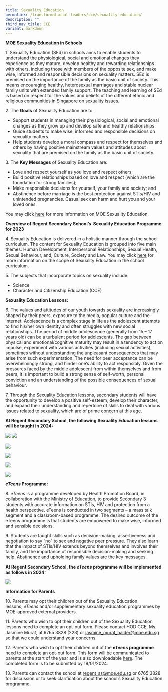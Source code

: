 ```yaml
---
title: Sexuality Education
permalink: /transformational-leaders/cce/sexuality-education/
description: ""
third_nav_title: CCE
variant: markdown
---
```

**MOE&nbsp;Sexuality Education in Schools**

1\. Sexuality Education (SEd) in schools aims to enable students to understand the physiological, social and emotional changes they experience as they mature, develop healthy and rewarding relationships with others, including those with members of the opposite sex, and make wise, informed and responsible decisions on sexuality matters. SEd is premised on the importance of the family as the basic unit of society. This means encouraging healthy, heterosexual marriages and stable nuclear family units with extended family support. The teaching and learning of SEd is based on respect for the values and beliefs of the different ethnic and religious communities in Singapore on sexuality issues.

2\. The **Goals** of Sexuality Education are to:
*  Support students in managing their physiological, social and emotional changes as they grow up and develop safe and healthy relationships. 
*  Guide students to make wise, informed and responsible decisions on sexuality matters. 
*  Help students develop a moral compass and respect for themselves and others by having positive mainstream values and attitudes about sexuality that are premised on the family as the basic unit of society. 

3\. The **Key Messages** of Sexuality Education are:
*  Love and respect yourself as you love and respect others;
*  Build positive relationships based on love and respect (which are the foundation for strong families);
*  Make responsible decisions for yourself, your family and society; and
*  Abstinence before marriage is the best protection against STIs/HIV and unintended pregnancies. Casual sex can harm and hurt you and your loved ones.

You may click&nbsp;[here](https://go.gov.sg/moe-sexuality-education)&nbsp;for more information on MOE Sexuality Education.

**Overview of&nbsp;Regent Secondary School’s&nbsp;&nbsp;Sexuality Education Programme for 2023**

4\. Sexuality Education is delivered in a holistic manner through the school curriculum. The content for Sexuality Education is grouped into five main themes: Human Development, Interpersonal Relationships, Sexual Health, Sexual Behaviour, and, Culture, Society and Law. You may click&nbsp;[here](https://go.gov.sg/moe-sexuality-education-scope)&nbsp;for more information on the scope of Sexuality Education in the school curriculum.

5\. The subjects that incorporate topics on sexuality include:
* Science
* Character and Citizenship Education (CCE)

**Sexuality Education Lessons:**

6\. The values and attitudes of our youth towards sexuality are increasingly shaped by their peers, exposure to the media, popular culture and the internet. Adolescence is a complex stage in life as the adolescent attempts to find his/her own identity and often struggles with new social relationships. The period of middle adolescence (generally from 15 – 17 years old) can be a turbulent period for adolescents. The gap between physical and emotional/cognitive maturity may result in a tendency to act on impulse, experiment with various activities (including sexual activities), sometimes without understanding the unpleasant consequences that may arise from such experimentation. The need for peer acceptance can be overwhelmingly strong, and hinder one’s ability to act responsibly. Given the pressures faced by the middle adolescent from within themselves and from peers, it is important to build a strong sense of self-worth, personal conviction and an understanding of the possible consequences of sexual behaviour.

7\. Through the Sexuality Education lessons, secondary students will have the opportunity to develop a positive self-esteem, develop their character, and expand their understanding and repertoire of skills to deal with various issues related to sexuality, which are of prime concern at this age.

**At Regent Secondary School, the following Sexuality Education lessons will be taught in&nbsp;2024:**

![](/images/Sexuality%20Education/2024_SEd_Secondary_1.png)
![](/images/Sexuality%20Education/2023%20SEd-Secondary-1.jpg)

![](/images/Sexuality%20Education/2023%20SEd-Secondary-2.jpg)

![](/images/Sexuality%20Education/2023%20SEd-Secondary-3.jpg)

![](/images/Sexuality%20Education/2023%20SEd-Secondary-4.jpg)

![](/images/Sexuality%20Education/2023%20SEd-Secondary-5.jpg)

***eTeens*&nbsp;Programme:**

8\. *eTeens* is a programme developed by Health Promotion Board, in collaboration with the Ministry of Education, to provide Secondary 3 students with accurate information on STIs, HIV and protection from a health perspective. eTeens is conducted in two segments – a mass talk segment and a classroom-based programme. The desired outcome of the eTeens programme is that students are empowered to make wise, informed and sensible decisions.

9\. Students are taught skills such as decision-making, assertiveness and negotiation to say “no” to sex and negative peer pressure. They also learn that the impact of STIs/HIV extends beyond themselves and involves their family, and the importance of responsible decision-making and seeking help. Abstinence and upholding family values are the key messages. 

**At Regent Secondary School, the&nbsp;_eTeens_&nbsp;programme will be implemented as follows in 2024:**

![](/images/Sexuality%20Education/2023%20eTeens.jpg)

**Information for Parents**

10\. Parents may opt their children out of the Sexuality Education lessons,&nbsp;_eTeens_&nbsp;and/or supplementary sexuality education programmes by MOE-approved external providers.

11\. Parents who wish to opt their children out of the Sexuality Education lessons need to complete an opt-out form. Please contact HOD CCE, Ms. Jasmine Murat, at 6765 3828 (223) or jasmine_murat_haider@moe.edu.sg so that we could understand your concerns.  

12\. Parents who wish to opt their children out of the ***eTeens* programme** need to complete an opt-out form. This form will be communicated to parents at the start of the year and is also downloadable [here](/files/Item_12_Letterhead_2024_OPT_OUT_FORM_E_TEENS.pdf). The completed form is to be submitted by 19/01/2024.

13\. Parents can contact the school at [regent_ss@moe.edu.sg](mailto:regent_ss@moe.edu.sg) or 6765 3828 for discussion or to seek clarification about the school’s Sexuality Education programme.